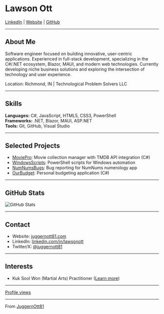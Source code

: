 # Lawson Ott

[LinkedIn](https://www.linkedin.com/in/lawsonott/) | [Website](https://juggernott81.com) | [GitHub](https://github.com/JuggernOtt81?tab=followers)

---

## About Me

Software engineer focused on building innovative, user-centric applications. Experienced in full-stack development, specializing in the C#/.NET ecosystem, Blazor, MAUI, and modern web technologies. Currently developing niche business solutions and exploring the intersection of technology and user experience.

Location: Richmond, IN | Technological Problem Solvers LLC

---

## Skills

**Languages:**  C#, JavaScript, HTML5, CSS3, PowerShell  
**Frameworks:**  .NET, Blazor, MAUI, ASP.NET  
**Tools:**  Git, GitHub, Visual Studio

---

## Selected Projects

- [MoviePro](https://github.com/JuggernOtt81/MoviePro): Movie collection manager with TMDB API integration (C#)
- [WindowsScripts](https://github.com/JuggernOtt81/WindowsScripts): PowerShell scripts for Windows automation
- [NumNumsBugs](https://github.com/JuggernOtt81/NumNumsBugs): Bug reporting for NumNums numerology app
- [OurBudget](https://github.com/JuggernOtt81/OurBudget): Personal budgeting application (C#)

---

## GitHub Stats

![GitHub Stats](https://github-readme-stats.vercel.app/api?username=JuggernOtt81&show_icons=false&theme=default&count_private=true "GitHub Stats")

---

## Contact

- Website: [juggernott81.com](https://juggernott81.com)
- LinkedIn: [linkedin.com/in/lawsonott](https://www.linkedin.com/in/lawsonott/)
- Twitter/X: [@juggernott81](https://twitter.com/juggernott81)

---

## Interests

- Kuk Sool Won (Martial Arts) Practitioner ([Learn more](https://www.kuksoolwon.com/))

---

[Profile views](https://komarev.com/ghpvc/?username=JuggernOtt81)

---

From [JuggernOtt81](https://github.com/JuggernOtt81)
